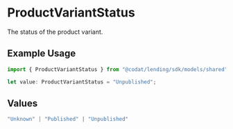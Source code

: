 # ProductVariantStatus

The status of the product variant.

## Example Usage

```typescript
import { ProductVariantStatus } from "@codat/lending/sdk/models/shared";

let value: ProductVariantStatus = "Unpublished";
```

## Values

```typescript
"Unknown" | "Published" | "Unpublished"
```